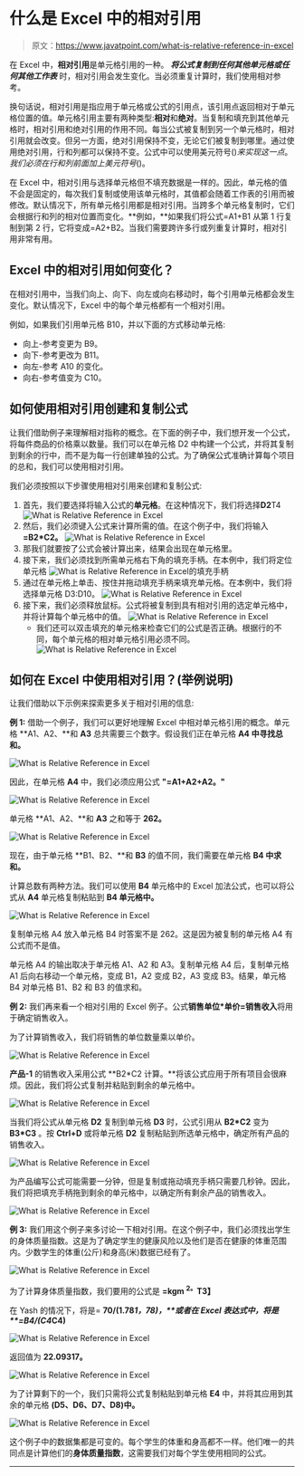 # 什么是 Excel 中的相对引用

> 原文：<https://www.javatpoint.com/what-is-relative-reference-in-excel>

在 Excel 中，**相对引用**是单元格引用的一种。 ***将公式复制到任何其他单元格或任何其他工作表*** 时，相对引用会发生变化。当必须重复计算时，我们使用相对参考。

换句话说，相对引用是指应用于单元格或公式的引用点，该引用点返回相对于单元格位置的值。单元格引用主要有两种类型:**相对**和**绝对**。当复制和填充到其他单元格时，相对引用和绝对引用的作用不同。每当公式被复制到另一个单元格时，相对引用就会改变。但另一方面，绝对引用保持不变，无论它们被复制到哪里。通过使用绝对引用，行和列都可以保持不变。公式中可以使用美元符号($)来实现这一点。我们必须在行和列前面加上美元符号($)。

在 Excel 中，相对引用与选择单元格但不填充数据是一样的。因此，单元格的值不会是固定的，每次我们复制或使用该单元格时，其值都会随着工作表的引用而被修改。默认情况下，所有单元格引用都是相对引用。当跨多个单元格复制时，它们会根据行和列的相对位置而变化。**例如，**如果我们将公式=A1+B1 从第 1 行复制到第 2 行，它将变成=A2+B2。当我们需要跨许多行或列重复计算时，相对引用非常有用。

## Excel 中的相对引用如何变化？

在相对引用中，当我们向上、向下、向左或向右移动时，每个引用单元格都会发生变化。默认情况下，Excel 中的每个单元格都有一个相对引用。

例如，如果我们引用单元格 B10，并以下面的方式移动单元格:

*   向上-参考变更为 B9。
*   向下-参考更改为 B11。
*   向左-参考 A10 的变化。
*   向右-参考值变为 C10。

## 如何使用相对引用创建和复制公式

让我们借助例子来理解相对指称的概念。在下面的例子中，我们想开发一个公式，将每件商品的价格乘以数量。我们可以在单元格 D2 中构建一个公式，并将其复制到剩余的行中，而不是为每一行创建单独的公式。为了确保公式准确计算每个项目的总和，我们可以使用相对引用。

我们必须按照以下步骤使用相对引用来创建和复制公式:

1.  首先，我们要选择将输入公式的**单元格**。在这种情况下，我们将选择**D2**T4![What is Relative Reference in Excel](img/1ae8b5122f5303d645b63a713b87baab.png)
2.  然后，我们必须键入公式来计算所需的值。在这个例子中，我们将输入 **=B2*C2。**
    ![What is Relative Reference in Excel](img/968d14d72cd4ade3db7af52a893ba60d.png)
3.  那我们就要按了公式会被计算出来，结果会出现在单元格里。
4.  接下来，我们必须找到所需单元格右下角的填充手柄。在本例中，我们将定位单元格
    ![What is Relative Reference in Excel](img/bc038905f78f8345c5a596ccac3d0781.png)的填充手柄
5.  通过在单元格上单击、按住并拖动填充手柄来填充单元格。在本例中，我们将选择单元格 D3:D10。
    ![What is Relative Reference in Excel](img/70d101de430e5d24a43adc6aacfbda9f.png)
6.  接下来，我们必须释放鼠标。公式将被复制到具有相对引用的选定单元格中，并将计算每个单元格中的值。
    ![What is Relative Reference in Excel](img/cae4c1eb3d72692aab1c6985b31e74ae.png)
    *   我们还可以双击填充的单元格来检查它们的公式是否正确。根据行的不同，每个单元格的相对单元格引用必须不同。
        ![What is Relative Reference in Excel](img/e7b39d3856278b89f7a05ba87aab0317.png)

## 如何在 Excel 中使用相对引用？(举例说明)

让我们借助以下示例来探索更多关于相对引用的信息:

**例 1:** 借助一个例子，我们可以更好地理解 Excel 中相对单元格引用的概念。单元格 **A1、A2、**和 **A3** 总共需要三个数字。假设我们正在单元格 **A4 中寻找总和。**

![What is Relative Reference in Excel](img/f91bc609e032d1eef05d783ae9385a08.png)

因此，在单元格 **A4** 中，我们必须应用公式 **"=A1+A2+A2。"**

![What is Relative Reference in Excel](img/d4009728438e9e476a7054da639a8168.png)

单元格 **A1、A2、**和 **A3** 之和等于 **262。**

![What is Relative Reference in Excel](img/84aa196c1cd66d35f13cb048586489dd.png)

现在，由于单元格 **B1、B2、**和 **B3** 的值不同，我们需要在单元格 **B4 中求和。**

计算总数有两种方法。我们可以使用 **B4** 单元格中的 Excel 加法公式，也可以将公式从 **A4** 单元格复制粘贴到 **B4 单元格中。**

![What is Relative Reference in Excel](img/04893bf1ce698166018d36e489295273.png)

复制单元格 A4 放入单元格 B4 时答案不是 262。这是因为被复制的单元格 A4 有公式而不是值。

单元格 A4 的输出取决于单元格 A1、A2 和 A3。复制单元格 A4 后，复制单元格 A1 后向右移动一个单元格，变成 B1，A2 变成 B2，A3 变成 B3。结果，单元格 B4 对单元格 B1、B2 和 B3 的值求和。

**例 2:** 我们再来看一个相对引用的 Excel 例子。公式**销售单位*单价=销售收入**将用于确定销售收入。

为了计算销售收入，我们将销售的单位数量乘以单价。

![What is Relative Reference in Excel](img/6f0ddec9751fb58bafb9e2310b0f0489.png)

**产品-1** 的销售收入采用公式 **B2*C2 计算。**将该公式应用于所有项目会很麻烦。因此，我们将公式复制并粘贴到剩余的单元格中。

![What is Relative Reference in Excel](img/023f50ecd57986cc9f45b0d0623e6165.png)

当我们将公式从单元格 **D2** 复制到单元格 **D3** 时，公式引用从 **B2*C2** 变为 **B3*C3** 。按 **Ctrl+D** 或将单元格 **D2** 复制粘贴到所选单元格中，确定所有产品的销售收入。

![What is Relative Reference in Excel](img/f68a4ff1785ad902999b296a7c7ec9f1.png)

为产品编写公式可能需要一分钟，但是复制或拖动填充手柄只需要几秒钟。因此，我们将把填充手柄拖到剩余的单元格中，以确定所有剩余产品的销售收入。

![What is Relative Reference in Excel](img/fe60a151f7938ec69a758dc709b3655c.png)

**例 3:** 我们用这个例子来多讨论一下相对引用。在这个例子中，我们必须找出学生的身体质量指数。这是为了确定学生的健康风险以及他们是否在健康的体重范围内。少数学生的体重(公斤)和身高(米)数据已经有了。

![What is Relative Reference in Excel](img/148f4b1015edaf447a0fba413f51ef56.png)

为了计算身体质量指数，我们要用的公式是 **=kgm <sup>2。</sup>T3】**

在 Yash 的情况下，将是= **70/(1.78*1，78)，**或者在 Excel 表达式中，将是 **=B4/(C4*C4)**

![What is Relative Reference in Excel](img/d4e2e151c9bdf0b5a62204e862df65bf.png)

返回值为 **22.09317。**

![What is Relative Reference in Excel](img/6380a80362fd68bccea87d4d86f69fe3.png)

为了计算剩下的一个，我们只需将公式复制粘贴到单元格 **E4** 中，并将其应用到其余的单元格 **(D5、D6、D7、D8)中。**

![What is Relative Reference in Excel](img/555b8ec5b7e811606952f9bc10448111.png)

这个例子中的数据集都是可变的。每个学生的体重和身高都不一样。他们唯一的共同点是计算他们的**身体质量指数**，这需要我们对每个学生使用相同的公式。

* * *